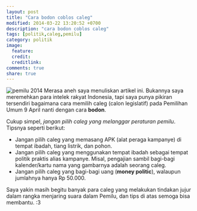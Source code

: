 ```yaml
---
layout: post
title: "Cara bodon coblos caleg"
modified: 2014-03-22 13:20:52 +0700
description: "cara bodon coblos caleg"
tags: [politik,caleg,pemilu]
category: politik
image:
  feature: 
  credit: 
  creditlink: 
comments: true
share: true
---
```


![pemilu 2014](http://krjogja.com/photos/05a3aca44b238ec0fbcab89e5e18b92f.jpg)
Merasa aneh saya menuliskan artikel ini. Bukannya saya meremehkan para intelek rakyat Indonesia, tapi saya punya pikiran tersendiri bagaimana cara memilih caleg (calon legislatif) pada Pemilihan Umum 9 April nanti dengan cara **bodon**.

Cukup simpel, *jangan pilih caleg yang melanggar peraturan pemilu*. Tipsnya seperti berikut:

* Jangan pilih caleg yang memasang APK (alat peraga kampanye) di tempat ibadah, tiang listrik, dan pohon.
* Jangan pilih caleg yang menggunakan tempat ibadah sebagai tempat politik praktis alias kampanye. Misal, pengajian sambil bagi-bagi kalender/kartu nama yang gambarnya adalah seorang caleg.
* Jangan pilih caleg yang bagi-bagi uang (**money politic**), walaupun jumlahnya hanya Rp 50.000.

Saya yakin masih begitu banyak para caleg yang melakukan tindakan jujur dalam rangka menjaring suara dalam Pemilu, dan tips di atas semoga bisa membantu. :3